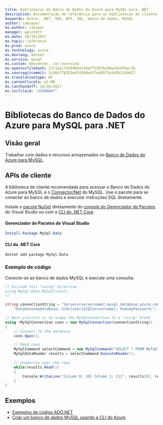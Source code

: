 ```yaml
---
title: Bibliotecas do Banco de Dados do Azure para MySQL para .NET
description: Documentação de referência para as bibliotecas de cliente .NET para o Banco de Dados do Azure para MySQL
keywords: Azure, .NET, SDK, API, SQL, banco de dados, MySQL
author: camsoper
ms.author: casoper
manager: wpickett
ms.date: 10/19/2017
ms.topic: reference
ms.prod: azure
ms.technology: azure
ms.devlang: dotnet
ms.service: mysql
ms.custom: devcenter, svc-overview
ms.openlocfilehash: 27c1a2c7d36966d14daff5397b248a24197bec3b
ms.sourcegitcommit: 2c08a778353ed743b9e437ed85f2e1dfb21b9427
ms.translationtype: HT
ms.contentlocale: pt-BR
ms.lasthandoff: 10/26/2017
ms.locfileid: "23566047"
---
```

# <a name="azure-database-for-mysql-libraries-for-net"></a>Bibliotecas do Banco de Dados do Azure para MySQL para .NET

## <a name="overview"></a>Visão geral

Trabalhar com dados e recursos armazenados no [Banco de Dados do Azure para MySQL](/azure/mysql/overview).

## <a name="client-apis"></a>APIs de cliente

A biblioteca de cliente recomendada para acessar o Banco de Dados do Azure para MySQL é o [Connector/Net](https://dev.mysql.com/doc/connector-net/en) do MySQL. Use o pacote para se conectar ao banco de dados e executar instruções SQL diretamente. 

Instale o [pacote NuGet](https://www.nuget.org/packages/MySql.Data) diretamente do [console do Gerenciador de Pacotes][PackageManager] do Visual Studio ou com a [CLI do .NET Core][DotNetCLI].

#### <a name="visual-studio-package-manager"></a>Gerenciador de Pacotes do Visual Studio

```powershell
Install-Package MySql.Data
```

#### <a name="net-core-cli"></a>CLI do .NET Core

```bash
dotnet add package MySql.Data
```

### <a name="code-example"></a>Exemplo de código

Conecte-se ao banco de dados MySQL e execute uma consulta:

```csharp
/* Include this "using" directive...
using MySql.Data.MySqlClient;
*/

string connectionString = "Server=[servername].mysql.database.azure.com; " +
    "Database=myDataBase; Uid=[userid]@[servername]; Pwd=myPassword;";

// Best practice is to scope the MySqlConnection to a "using" block
using (MySqlConnection conn = new MySqlConnection(connectionString))
{
    // Connect to the database
    conn.Open();

    // Read rows
    MySqlCommand selectCommand = new MySqlCommand("SELECT * FROM MyTable", conn);
    MySqlDataReader results = selectCommand.ExecuteReader();
    
    // Enumerate over the rows
    while(results.Read())
    {
        Console.WriteLine("Column 0: {0} Column 1: {1}", results[0], results[1]);
    }
}
```

## <a name="samples"></a>Exemplos

- [Exemplos de código ADO.NET](/dotnet/framework/data/adonet/ado-net-code-examples)
- [Criar um banco de dados MySQL usando a CLI do Azure](https://docs.microsoft.com/azure/mysql/tutorial-design-database-using-cli) 

[PackageManager]: https://docs.microsoft.com/nuget/tools/package-manager-console
[DotNetCLI]: https://docs.microsoft.com/dotnet/core/tools/dotnet-add-package
